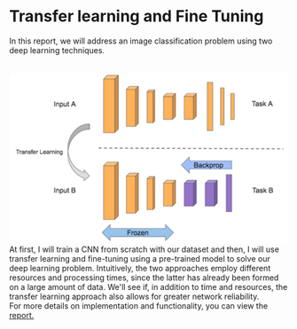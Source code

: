# Transfer learning and Fine Tuning

In this report, we will address an image classification problem using two deep learning techniques.<br/><br/><br/>
![alt text](1.PNG)<br/>
At first, I will train a CNN from scratch with our dataset and then, I will use transfer learning and fine-tuning using a pre-trained model to solve our deep learning problem. Intuitively, the two approaches employ different resources and processing times, since the latter has already been formed on a large amount of data. We'll see if, in addition to time and resources, the transfer learning approach also allows for greater network reliability. <br/>
For more details on implementation and functionality, you can view the [report.](https://drive.google.com/file/d/1ppvAZmk5gXKOSkQws25gFJnWYPsvZFaX/view?usp=sharing) 
